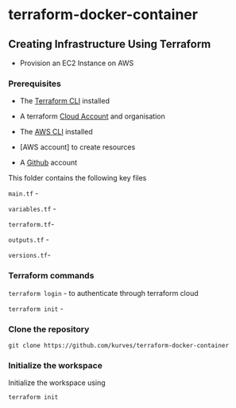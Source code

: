 # terraform-docker-container

## Creating Infrastructure Using Terraform
- Provision an EC2 Instance on AWS

### Prerequisites

- The [Terraform CLI](https://learn.hashicorp.com/tutorials/terraform/install-cli?in=terraform/aws-get-started) installed

- A terraform [Cloud Account](https://app.terraform.io/signup/account?utm_source=learn&_gl=1*39uqcl*_ga*MjUxMTA3NjQ4LjE2NjQxMTMxODU.*_ga_P7S46ZYEKW*MTY2NDMwOTI5MS44LjAuMTY2NDMwOTI5MS4wLjAuMA..) and organisation

- The [AWS CLI](https://docs.aws.amazon.com/cli/latest/userguide/install-cliv2.html) installed
- [AWS account] to create resources
- A [Github](https://github.com/) account

This folder contains the following key files

```main.tf``` - 

```variables.tf``` -

```terraform.tf```-

```outputs.tf``` -

```versions.tf```-




### Terraform commands
```terraform login``` - to authenticate through terraform cloud

```terraform init``` - 

### Clone the repository
```
git clone https://github.com/kurves/terraform-docker-container
```
### Initialize the workspace

Initialize the workspace using 
```
terraform init
```
